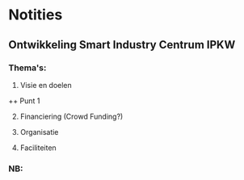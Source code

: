 # Notities

## Ontwikkeling Smart Industry Centrum IPKW

### Thema's:

1. Visie en doelen

++ Punt 1

2. Financiering (Crowd Funding?)


3. Organisatie


4. Faciliteiten




### NB:


